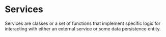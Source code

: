 # Services

Services are classes or a set of functions that implement specific logic for interacting with either an external service or some data persistence entity.

